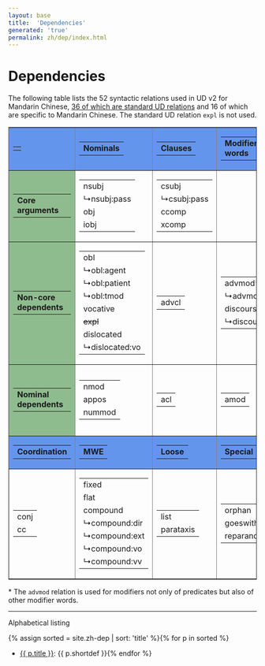 ```yaml
---
layout: base
title:  'Dependencies'
generated: 'true'
permalink: zh/dep/index.html
---
```


# Dependencies

The following table lists the 52 syntactic relations used in UD v2 for Mandarin Chinese, [36 of which are standard UD relations](http://universaldependencies.org/u/dep/) and 16 of which are specific to Mandarin Chinese. The standard UD relation `expl` is not used.

<!--{% include zh-dep-table.html %} -->

<table class="typeindex" border="1">
  <tr style="background-color:cornflowerblue">
      <td>	
	<table class="category">
	  <tr><td><strong></strong></td></tr>
	</table>
      </td>
      <td>	
	<table class="category">
	  <tr><td><strong>Nominals</strong></td></tr>
	</table>
      </td>
      <td>	
	<table class="category">
	  <tr><td><strong>Clauses</strong></td></tr>
	</table>
      </td>
      <td>	
	<table class="category">
	  <tr><td><strong>Modifier words</strong></td></tr>
	</table>
      </td>
      <td>	
	<table class="category">
	  <tr><td><strong>Function Words</strong></td></tr>
	</table>
      </td>
  </tr>
  <tr>
      <td style="background-color:darkseagreen">
	<table class="category">
	  <tr><td><strong>Core arguments</strong></td></tr>
	</table>
      </td>
      <td>
	<table class="category">
	  <tr>
	    <td><a>nsubj</a></td>
	  </tr>
    <tr>
	    <td>↳<a>nsubj:pass</a></td>
	  </tr>
	  <tr>
	    <td><a>obj</a></td>
	  </tr>
	  <tr>
	    <td><a>iobj</a></td>
	  </tr>
        </table>
      </td>
      <td>
	<table class="category">
	  <tr>
	    <td><a>csubj</a></td>
	  </tr>
    <tr>
	    <td>↳<a>csubj:pass</a></td>
	  </tr>
	  <tr>
	    <td><a>ccomp</a></td>
	  </tr>
	  <tr>
	    <td><a>xcomp</a></td>
	  </tr>
        </table>
      </td>
	  <td></td><td></td>
  </tr>
  <tr>
      <td style="background-color:darkseagreen">
	<table class="category">
	  <tr><td><strong>Non-core dependents</strong></td></tr>
	</table>
      </td>
      <td>
	<table class="category">
	  <tr>
	    <td><a>obl</a></td>
	  </tr>
    <tr>
	    <td>↳<a>obl:agent</a></td>
	  </tr>
    <tr>
	    <td>↳<a>obl:patient</a></td>
	  </tr>
    <tr>
	    <td>↳<a>obl:tmod</a></td>
	  </tr>
	  <tr>
	    <td><a>vocative</a></td>
	  </tr>
	  <tr>
	    <td><del>expl</del></td>
	  </tr>
	  <tr>
	    <td><a>dislocated</a></td>
	  </tr>
    <tr>
	    <td>↳<a>dislocated:vo</a></td>
	  </tr>
        </table>
      </td>
      <td>
	<table class="category">
	  <tr>
	    <td><a>advcl</a></td>
	  </tr>
        </table>
      </td>
      <td>
	<table class="category">
	  <tr>
	    <td><a>advmod</a>*</td>
	  </tr>
    <tr>
	    <td>↳<a>advmod:df</a></td>
	  </tr>
	  <tr>
	    <td><a>discourse</a></td>
	  </tr>
    <tr>
	    <td>↳<a>discourse:sp</a></td>
	  </tr>
        </table>
      </td>
      <td>
	<table class="category">
	  <tr>
	    <td><a>aux</a></td>
	  </tr>
    <tr>
	    <td>↳<a>aux:pass</a></td>
	  </tr>
	  <tr>
	    <td><a>cop</a></td>
	  </tr>
	  <tr>
	    <td><a>mark</a></td>
	  </tr>
    <tr>
	    <td>↳<a>mark:adv</a></td>
	  </tr>
    <tr>
	    <td>↳<a>mark:rel</a></td>
	  </tr>
        </table>
      </td>
  </tr>
  <tr>
      <td style="background-color:darkseagreen">
	<table class="category">
	  <tr><td><strong>Nominal dependents</strong></td></tr>
	</table>
      </td>
      <td>
	<table class="category">
	  <tr>
	    <td><a>nmod</a></td>
	  </tr>
	  <tr>
	    <td><a>appos</a></td>
	  </tr>
	  <tr>
	    <td><a>nummod</a></td>
	  </tr>
        </table>
      </td>
      <td>
	<table class="category">
	  <tr>
	    <td><a>acl</a></td>
	  </tr>
        </table>
      </td>
      <td>
	<table class="category">
	  <tr>
	    <td><a>amod</a></td>
	  </tr>
        </table>
      </td>
      <td>
	<table class="category">
	  <tr>
	    <td><a>det</a></td>
	  </tr>
	  <tr>
	    <td><a>clf</a></td>
	  </tr>
	  <tr>
	    <td><a>case</a></td>
	  </tr>
    <tr>
	    <td>↳<a>case:loc</a></td>
	  </tr>
        </table>
      </td>
  </tr>
  <tr style="background-color:cornflowerblue">	
      <td>	
	<table class="category">
	  <tr><td><strong>Coordination</strong></td></tr>
	</table>
      </td>
      <td>	
	<table class="category">
	  <tr><td><strong>MWE</strong></td></tr>
	</table>
      </td>
      <td>	
	<table class="category">
	  <tr><td><strong>Loose</strong></td></tr>
	</table>
      </td>
      <td>	
	<table class="category">
	  <tr><td><strong>Special</strong></td></tr>
	</table>
      </td>
      <td>	
	<table class="category">
	  <tr><td><strong>Other</strong></td></tr>
	</table>
      </td>
  </tr>
  <tr>
      <td>
        <table class="category">
	  <tr>
	    <td><a>conj</a></td>
	  </tr>
	  <tr>
	    <td><a>cc</a></td>
	  </tr>
        </table>
      </td>
      <td>
        <table class="category">
	<tr>
	  <td><a>fixed</a></td>
	</tr>
	<tr>
	  <td><a>flat</a></td>
	</tr>
	<tr>
	  <td><a>compound</a></td>
	</tr>
  <tr>
	  <td>↳<a>compound:dir</a></td>
	</tr>
  <tr>
	  <td>↳<a>compound:ext</a></td>
	</tr>
  <tr>
	  <td>↳<a>compound:vo</a></td>
	</tr>
  <tr>
	  <td>↳<a>compound:vv</a></td>
	</tr>
      </table>
    </td>
    <td>
      <table class="category">
	<tr>
	  <td><a>list</a></td>
	</tr>
	<tr>
	  <td><a>parataxis</a></td>
	</tr>
      </table>
    </td>
    <td>
      <table class="category">
	<tr>
	  <td><a>orphan</a></td>
	</tr>
	<tr>
	  <td><a>goeswith</a></td>
	</tr>
	<tr>
	  <td><a>reparandum</a></td>
	</tr>
      </table>
    </td>
    <td>
      <table class="category">
	<tr>
	  <td><a>punct</a></td>
	</tr>
	<tr>
	  <td><a>root</a></td>
	</tr>
	<tr>
	  <td><a>dep</a></td>
	</tr>
      </table>

    </td>
  </tr>
</table>

\* The `advmod` relation is used for modifiers not only of predicates but also of other modifier words.

----------

Alphabetical listing

{% assign sorted = site.zh-dep | sort: 'title' %}{% for p in sorted %}
* [{{ p.title }}](): {{ p.shortdef }}{% endfor %}
